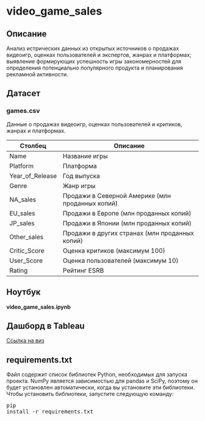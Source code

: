 # video_game_sales
## Описание
Анализ истрических данных из открытых источников о продажах видеоигр, оценках пользователей и экспертов, жанрах и платформах; выявление формирующих успешность игры закономерностей для определения потенциально популярного продукта и планирования рекламной активности.

## Датасет
### games.csv
Данные о продажах видеоигр, оценках пользователей и критиков, жанрах и платформах.

| Столбец | Описание |
|---|---|
| Name | Название игры |
| Platform | Платформа |
| Year_of_Release | Год выпуска |
| Genre | Жанр игры |
| NA_sales | Продажи в Северной Америке (млн проданных копий) |
| EU_sales | Продажи в Европе (млн проданных копий) |
| JP_sales | Продажи в Японии (млн проданных копий) |
| Other_sales | Продажи в других странах (млн проданных копий) |
| Critic_Score | Оценка критиков (максимум 100) |
| User_Score | Оценка пользователей (максимум 10) |
| Rating | Рейтинг ESRB |

## Ноутбук
**video_game_sales.ipynb**

## Дашборд в Tableau
[Ссылка на виз](https://public.tableau.com/app/profile/viktor.borodulya/viz/_16976379402210/sheet2)

## requirements.txt
Файл содержит список библиотек Python, необходимых для запуска проекта. NumPy является зависимостью для pandas и SciPy, поэтому он будет установлен автоматически, когда вы установите эти библиотеки. Чтобы установить библиотеки, запустите следующую команду: <pre>pip install -r requirements.txt<pre>
